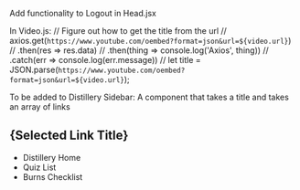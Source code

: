 Add functionality to Logout in Head.jsx


In Video.js:
// Figure out how to get the title from the url
                  // axios.get(`https://www.youtube.com/oembed?format=json&url=${video.url}`)
                  // .then(res => res.data)
                  // .then(thing => console.log('Axios', thing))
                  // .catch(err => console.log(err.message))
                  // let title = JSON.parse(`https://www.youtube.com/oembed?format=json&url=${video.url}`);
                  
                  
                  
To be added to Distillery Sidebar:
A component that takes a title
and takes an array of links
    <nav>
         <h2>{Selected Link Title}</h2>
          <ul>
            <li><Link to='/distillery/'>Distillery Home</Link></li>
            <li><Link to='/distillery/quizzes/'>Quiz List</Link></li>
            <li><Link to='/distillery/quizzes/burns/'>Burns Checklist</Link></li>
          </ul>
        </nav>